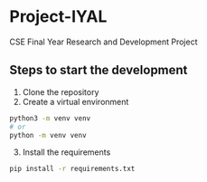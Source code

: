 # Project-IYAL
CSE Final Year Research and Development Project

## Steps to start the development
1. Clone the repository
2. Create a virtual environment
```bash
python3 -m venv venv
# or
python -m venv venv
```
3. Install the requirements
```bash
pip install -r requirements.txt
```
